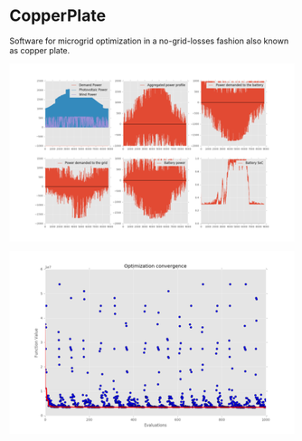 # CopperPlate
Software for microgrid optimization in a no-grid-losses fashion also known as copper plate.

![](https://github.com/SanPen/CopperPlate/blob/master/pictures/Optimal_profiles.png)

![](https://github.com/SanPen/CopperPlate/blob/master/pictures/optimization.png)
